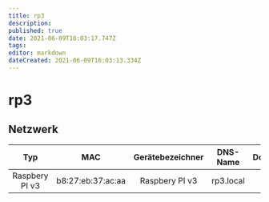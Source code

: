 ```yaml
---
title: rp3
description: 
published: true
date: 2021-06-09T16:03:17.747Z
tags: 
editor: markdown
dateCreated: 2021-06-09T16:03:13.334Z
---
```


# rp3

## Netzwerk

| Typ | MAC | Gerätebezeichner | DNS-Name | Domäne | IPv4-Subnetz | IPv6-Subnetz | IPv4-Adresse | IPv6-Adresse |
| :---: | :---: | :---: | :---: | :---: | :---: | :---: | :---: | :---: |
| Raspbery PI v3 | b8:27:eb:37:ac:aa | Raspbery PI v3 | rp3.local | local | 192.168.4.0/24 | 255.255.255.0 |192.168.4.13 ||